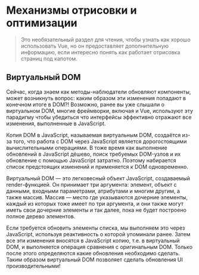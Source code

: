 # Механизмы отрисовки и оптимизации

> Это необязательный раздел для чтения, чтобы узнать как хорошо использовать Vue, но он предоставляет дополнительную информацию, если интересно понять как работает отрисовка страниц под капотом.

## Виртуальный DOM

Сейчас, когда знаем как методы-наблюдатели обновляют компоненты, может возникнуть вопрос: каким образом эти изменения попадают в конечном итоге в DOM?! Возможно, ранее вы уже слышали о виртуальном DOM, многие фреймворки, включая и Vue, используют эту парадигму чтобы убедиться что интерфейсы эффективно отражают все изменения, выполненные в JavaScript.

<div class="reactivecontent">
  <common-codepen-snippet title="Как работает виртуальный DOM?" slug="KKNJKbw" tab="result" theme="light" :height="500" :editable="false" :preview="false" />
</div>

Копия DOM в JavaScript, называемая виртуальным DOM, создаётся из-за того, что работа с DOM через JavaScript является дорогостоящими вычислительными операциями. В тоже время как выполнение обновлений в JavaScript дёшево, поиск требуемых DOM-узлов и их обновление с помощью JavaScript затратно. Поэтому набирается список предстоящих изменений и применяется к DOM одновременно.

Виртуальный DOM — это легковесный объект JavaScript, создаваемый render-функцией. Он принимает три аргумента: элемент, объект с данными, входными параметрами, атрибутами и многим другим, а также массив. Массив — место где указываются дочерние элементы, каждый из которых тоже имеет по три аргумента, и они также могут иметь свои дочерние элементы и так далее, пока не будет построено полное дерево элементов.

Если требуется обновить элементы списка, мы выполняем это через JavaScript, используя реактивность о которой упоминали ранее. Затем все эти изменения вносятся в JavaScript копию, т.е. в виртуальный DOM, и выполняется операция сравнения с оригинальным DOM. Только после этого определяются какие обновления необходимо сделать. Таким образом виртуальный DOM позволяет сделать обновления UI производительными!
